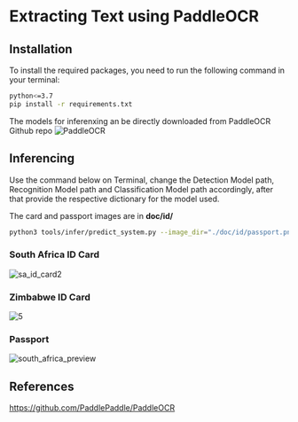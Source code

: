 # Extracting Text using PaddleOCR

## Installation

To install the required packages, you need to run the following command in your terminal:

```sh
python<=3.7
pip install -r requirements.txt
```
The models for inferenxing an be directly downloaded from PaddleOCR Github repo ![PaddleOCR]([https://github.com/PaddlePaddle/PaddleOCR/blob/release/2.7/doc/doc_en/models_list_en.md])
## Inferencing

Use the command below on Terminal, change the Detection Model path, Recognition Model path and Classification Model path accordingly, after that provide the respective dictionary for the model used.

The card and passport images are in **doc/id/**

```sh
python3 tools/infer/predict_system.py --image_dir="./doc/id/passport.png" --det_model_dir="./en_PP-OCRv3_det_infer/" --cls_model_dir="./ch_ppocr_mobile_v2.0_cls_infer/" --rec_model_dir="./en_PP-OCRv3_rec_infer/" --use_angle_cls=true --rec_char_dict_path="ppocr/utils/en_dict.txt"
```

### South Africa ID Card

![sa_id_card2](https://github.com/ioptime-official/ai-id-scanner/assets/50315486/02d9e8f0-a1b8-4734-9a19-6d5e18cac4b7)

### Zimbabwe ID Card
![5](https://github.com/ioptime-official/ai-id-scanner/assets/50315486/c805fd5d-438e-485c-9842-e073455017b4)

### Passport
![south_africa_preview](https://github.com/ioptime-official/ai-id-scanner/assets/50315486/9ea69ed5-3d06-4eda-92a7-bff882f05b16)


## References

https://github.com/PaddlePaddle/PaddleOCR

